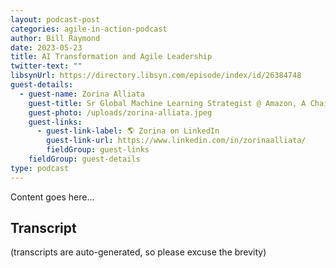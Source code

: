 ```yaml
---
layout: podcast-post
categories: agile-in-action-podcast
author: Bill Raymond
date: 2023-05-23
title: AI Transformation and Agile Leadership
twitter-text: ""
libsynUrl: https://directory.libsyn.com/episode/index/id/26384748
guest-details:
  - guest-name: Zorina Alliata
    guest-title: Sr Global Machine Learning Strategist @ Amazon, A Chair on the AI Committee at AnitaB.org, and A Georgetown University Adjunct Faculty
    guest-photo: /uploads/zorina-alliata.jpeg
    guest-links:
      - guest-link-label: 🌎 Zorina on LinkedIn
        guest-link-url: https://www.linkedin.com/in/zorinaalliata/
        fieldGroup: guest-links
    fieldGroup: guest-details
type: podcast
---
```

Content goes here...

## Transcript
(transcripts are auto-generated, so please excuse the brevity)

